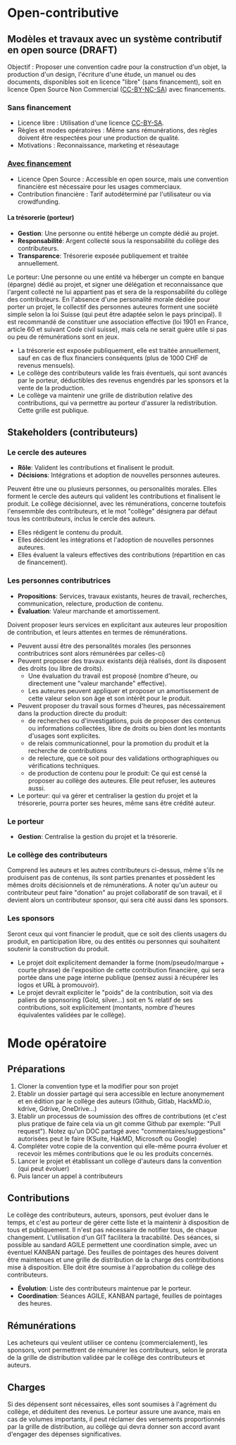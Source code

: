# Open-contributive
## Modèles et travaux avec un système contributif en open source (**DRAFT**)
Objectif : Proposer une convention cadre pour la construction d'un objet, la production d'un design, l'écriture d'une étude, un manuel ou des documents, disponibles soit en licence "libre" (sans financement), soit en licence Open Source Non Commercial ([CC-BY-NC-SA](https://creativecommons.org/licenses/by-nc-sa/4.0/)) avec financements.

### Sans financement
* Licence libre : Utilisation d'une licence [CC-BY-SA](https://creativecommons.org/licenses/by-sa/4.0/).
* Règles et modes opératoires : Même sans rémunérations, des règles doivent être respectées pour une production de qualité.
* Motivations : Reconnaissance, marketing et réseautage

### [Avec financement](https://github.com/CloudReady-ch/open-contributive/blob/main/Open-contributive-financed-Convention(FR).md)
* Licence Open Source : Accessible en open source, mais une convention financière est nécessaire pour les usages commerciaux.
* Contribution financière : Tarif autodéterminé par l'utilisateur ou via crowdfunding.

#### La trésorerie (porteur)
* **Gestion**: Une personne ou entité héberge un compte dédié au projet.
* **Responsabilité**: Argent collecté sous la responsabilité du collège des contributeurs.
* **Transparence**: Trésorerie exposée publiquement et traitée annuellement.


Le porteur: Une personne ou une entité va héberger un compte en banque (épargne) dédié au projet, et signer une délégation et reconnaissance que l'argent collecté ne lui appartient pas et sera de la responsabilité du collège des contributeurs. En l'absence d'une personalité morale dédiée pour porter un projet, le collectif des personnes auteures forment une société simple selon la loi Suisse (qui peut être adaptée selon le pays principal). Il est recommandé de constituer une association effective (loi 1901 en France, article 60 et suivant Code civil suisse), mais cela ne serait guère utile si pas ou peu de rémunérations sont en jeux.
* La trésorerie est exposée publiquement, elle est traitée annuellement, sauf en cas de flux financiers conséquents (plus de 1000 CHF de revenus mensuels).
* Le collège des contributeurs valide les frais éventuels, qui sont avancés par le porteur, déductibles des revenus engendrés par les sponsors et la vente de la production.
* Le collège va maintenir une grille de distribution relative des contributions, qui va permettre au porteur d'assurer la redistribution. Cette grille est publique.

## Stakeholders (contributeurs)
### Le cercle des **auteures**
* **Rôle**: Valident les contributions et finalisent le produit.
* **Décisions**: Intégrations et adoption de nouvelles personnes auteures.


Peuvent être une ou plusieurs personnes, ou personalités morales. Elles forment le cercle des auteurs qui valident les contributions et finalisent le produit. Le collège décisionnel, avec les rémunérations, concerne toutefois l'ensemmble des contributeurs, et le mot "collège" désignera par défaut tous les contributeurs, inclus le cercle des auteurs.
* Elles rédigent le contenu du produit.
* Elles décident les intégrations et l'adoption de nouvelles personnes auteures.
* Elles évaluent la valeurs effectives des contributions (répartition en cas de financement).

### Les personnes **contributrices**
* **Propositions**: Services, travaux existants, heures de travail, recherches, communication, relecture, production de contenu.
* **Évaluation**: Valeur marchande et amortissement.


Doivent proposer leurs services en explicitant aux auteures leur proposition de contribution, et leurs attentes en termes de rémunérations.
* Peuvent aussi être des personalités morales (les personnes contributrices sont alors rémunérées par celles-ci)
* Peuvent proposer des travaux existants déjà réalisés, dont ils disposent des droits (ou libre de droits).
  * Une évaluation du travail est proposé (nombre d'heure, ou directement une "valeur marchande" effective).
  * Les auteures peuvent appliquer et proposer un amortissement de cette valeur selon son âge et son intérêt pour le produit.
* Peuvent proposer du travail sous formes d'heures, pas nécessairement dans la production directe du produit:
  * de recherches ou d'investigations, puis de proposer des contenus ou informations collectées, libre de droits ou bien dont les montants d'usages sont explicites.
  * de relais communicationnel, pour la promotion du produit et la recherche de contributions
  * de relecture, que ce soit pour des validations orthographiques ou vérifications techniques.
  * de production de contenu pour le produit: Ce qui est censé la proposer au collège des auteures. Elle peut refuser, les auteures aussi.
* Le porteur: qui va gérer et centraliser la gestion du projet et la trésorerie, pourra porter ses heures, même sans être crédité auteur.

### Le porteur
* **Gestion**: Centralise la gestion du projet et la trésorerie.

### Le collège des contributeurs
Comprend les auteurs et les autres contributeurs ci-dessus, même s'ils ne produisent pas de contenus, ils sont parties prenantes et possèdent les mêmes droits décisionnels et de rémunérations. A noter qu'un auteur ou contributeur peut faire "donation" au projet collaboratif de son travail, et il devient alors un contributeur sponsor, qui sera cité aussi dans les sponsors.
 
### Les **sponsors**
Seront ceux qui vont financier le produit, que ce soit des clients usagers du produit, en participation libre, ou des entités ou personnes qui souhaitent soutenir la construction du produit.
* Le projet doit explicitement demander la forme (nom/pseudo/marque + courte phrase) de l'exposition de cette contribution financière, qui sera portée dans une page interne publique (pensez aussi à récupérer les logos et URL à promouvoir).
* Le projet devrait expliciter le "poids" de la contribution, soit via des paliers de sponsoring (Gold, silver...) soit en % relatif de ses contributions, soit explicitement (montants, nombre d'heures équivalentes validées par le collège).


# Mode opératoire
## Préparations
1. Cloner la convention type et la modifier pour son projet
2. Etablir un dossier partagé qui sera accessible en lecture anonymement et en édition par le collège des auteurs (Github, Gitlab, HackMD.io, kdrive, Gdrive, OneDrive...)
4. Etablir un processus de soumission des offres de contributions (et c'est plus pratique de faire cela via un git comme Github par exemple: "Pull request"). Notez qu'un DOC partagé avec "commentaires/suggestions" autorisées peut le faire (KSuite, HakMD, Microsoft ou Google)
5. Compléter votre copie de la convention qui elle-même pourra évoluer et recevoir les mêmes contributions que le ou les produits concernés.
6. Lancer le projet et établissant un collège d'auteurs dans la convention (qui peut évoluer)
7. Puis lancer un appel à contributeurs

## Contributions
Le collège des contributeurs, auteurs, sponsors, peut évoluer dans le temps, et c'est au porteur de gérer cette liste et la maintenir à disposition de tous et publiquement. Il n'est pas nécessaire de notifier tous, de chaque changement. L'utilisation d'un GIT facilitera la tracabilité. Des séances, si possible au sandard AGILE permettent une coordination simple, avec un éventuel KANBAN partagé. Des feuilles de pointages des heures doivent être maintenues et une grille de distribution de la charge des contributions mise à disposition. Elle doit être soumise à l'approbation du collège des contributeurs.
* **Évolution**: Liste des contributeurs maintenue par le porteur.
* **Coordination**: Séances AGILE, KANBAN partagé, feuilles de pointages des heures.

## Rémunérations
Les acheteurs qui veulent utiliser ce contenu (commercialement), les sponsors, vont permettrent de rémunérer les contributeurs, selon le prorata de la grille de distribution validée par le collège des contributeurs et auteurs.

## Charges
Si des dépensent sont nécessaires, elles sont soumises à l'agrément du collège, et déduitent des revenus. Le porteur assure une avance, mais en cas de volumes importants, il peut réclamer des versements proportionnés par la grille de distribution, au collège qui devra donner son accord avant d'engager des dépenses significatives.
